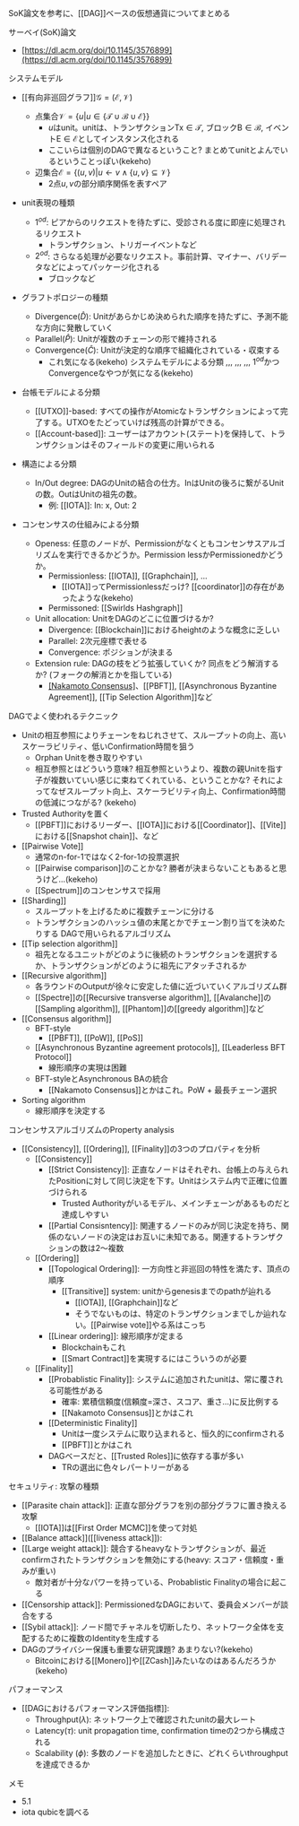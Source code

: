 SoK論文を参考に、[[DAG]]ベースの仮想通貨についてまとめる

サーベイ(SoK)論文
- [https://dl.acm.org/doi/10.1145/3576899](https://dl.acm.org/doi/10.1145/3576899)

システムモデル
- [[有向非巡回グラフ]]$\mathcal{G} = (\mathcal{E}, \mathcal{V})$
	- 点集合$\mathcal{V} = \{ u | u \in \{\mathcal{T} \cup \mathcal{B} \cup \mathcal{E} \}\}$
		- $u$はunit。unitは、トランザクション$\mathsf{Tx} \in \mathcal{T}$, ブロック$\mathsf{B} \in \mathcal{B}$, イベント$\mathsf{E} \in \mathcal{E}$としてインスタンス化される
		- ここいらは個別のDAGで異なるということ? まとめてunitとよんでいるということっぽい(kekeho)
	- 辺集合$\mathcal{E} = \{ (u, v) | u \leftarrow v \land \{u, v\} \subseteq \mathcal{V} \}$
		- 2点$u, v$の部分順序関係を表すペア
- unit表現の種類
	- $1^{od}$: ピアからのリクエストを待たずに、受診される度に即座に処理されるリクエスト
		- トランザクション、トリガーイベントなど
	- $2^{od}$: さらなる処理が必要なリクエスト。事前計算、マイナー、バリデータなどによってパッケージ化される
		- ブロックなど
- グラフトポロジーの種類
	- Divergence($\hat D$): Unitがあらかじめ決められた順序を持たずに、予測不能な方向に発散していく
	- Parallel($\hat P$): Unitが複数のチェーンの形で維持される
	- Convergence($\hat C$): Unitが決定的な順序で組織化されている・収束する
		- これ気になる(kekeho)
システムモデルによる分類
,,,
,,,
,,,
$1^{od}$かつConvergenceなやつが気になる(kekeho)

- 台帳モデルによる分類
	- [[UTXO]]-based: すべての操作がAtomicなトランザクションによって完了する。UTXOをたどっていけば残高の計算ができる。
	- [[Account-based]]: ユーザーはアカウント(ステート)を保持して、トランザクションはそのフィールドの変更に用いられる
- 構造による分類
	- In/Out degree: DAGのUnitの結合の仕方。InはUnitの後ろに繋がるUnitの数。OutはUnitの祖先の数。
		- 例: [[IOTA]]: In: x, Out: 2
- コンセンサスの仕組みによる分類
	- Openess: 任意のノードが、Permissionがなくともコンセンサスアルゴリズムを実行できるかどうか。Permission lessかPermissionedかどうか。
		- Permissionless: [[IOTA]], [[Graphchain]], ... 
			- [[IOTA]]ってPermissionlessだっけ? [[coordinator]]の存在があったような(kekeho)
		- Permissoned: [[Swirlds Hashgraph]]
	- Unit allocation: UnitをDAGのどこに位置づけるか?
		- Divergence: [[Blockchain]]におけるheightのような概念に乏しい
		- Parallel: 2次元座標で表せる
		- Convergence: ポジションが決まる
	- Extension rule: DAGの枝をどう拡張していくか? 同点をどう解消するか? (フォークの解消とかを指している)
		- [[Nakamoto Consensus]](最長木を取る)、[[PBFT]], [[Asynchronous Byzantine Agreement]], [[Tip Selection Algorithm]]など

DAGでよく使われるテクニック
- Unitの相互参照によりチェーンをねじれさせて、スループットの向上、高いスケーラビリティ、低いConfirmation時間を狙う
	- Orphan Unitを巻き取りやすい
	- 相互参照とはどういう意味? 相互参照というより、複数の親Unitを指す子が複数いていい感じに束ねてくれている、ということかな? それによってなぜスループット向上、スケーラビリティ向上、Confirmation時間の低減につながる? (kekeho)
- Trusted Authorityを置く
	- [[PBFT]]におけるリーダー、[[IOTA]]における[[Coordinator]]、[[Vite]]における[[Snapshot chain]]、など
- [[Pairwise Vote]]
	- 通常のn-for-1ではなく2-for-1の投票選択
	- [[Pairwise comparison]]のことかな? 勝者が決まらないこともあると思うけど…(kekeho)
	- [[Spectrum]]のコンセンサスで採用
- [[Sharding]]
	- スループットを上げるために複数チェーンに分ける
	- トランザクションのハッシュ値の末尾とかでチェーン割り当てを決めたりする
DAGで用いられるアルゴリズム
- [[Tip selection algorithm]]
	- 祖先となるユニットがどのように後続のトランザクションを選択するか、トランザクションがどのように祖先にアタッチされるか
- [[Recursive algorithm]]
	- 各ラウンドのOutputが徐々に安定した値に近づいていくアルゴリズム群
	- [[Spectre]]の[[Recursive transverse algorithm]], [[Avalanche]]の[[Sampling algorithm]], [[Phantom]]の[[greedy algorithm]]など
- [[Consensus algorithm]]
	- BFT-style
		- [[PBFT]], [[PoW]], [[PoS]]
	- [[Asynchronous Byzantine agreement protocols]], [[Leaderless BFT Protocol]]
		- 線形順序の実現は困難
	- BFT-styleとAsynchronous BAの統合
		- [[Nakamoto Consensus]]とかはこれ。PoW + 最長チェーン選択
- Sorting algorithm
	- 線形順序を決定する

コンセンサスアルゴリズムのProperty analysis
- [[Consistency]], [[Ordering]], [[Finality]]の3つのプロパティを分析
	- [[Consistency]]
		- [[Strict Consistency]]: 正直なノードはそれぞれ、台帳上の与えられたPositionに対して同じ決定を下す。Unitはシステム内で正確に位置づけられる
			- Trusted Authorityがいるモデル、メインチェーンがあるものだと達成しやすい
		- [[Partial Consisntency]]: 関連するノードのみが同じ決定を持ち、関係のないノードの決定はお互いに未知である。関連するトランザクションの数は2〜複数
	- [[Ordering]]
		- [[Topological Ordering]]: 一方向性と非巡回の特性を満たす、頂点の順序
			- [[Transitive]] system: unitからgenesisまでのpathが辿れる
				- [[IOTA]], [[Graphchain]]など
				- そうでないものは、特定のトランザクションまでしか辿れない。[[Pairwise vote]]やる系はこっち
		- [[Linear ordering]]: 線形順序が定まる
			- Blockchainもこれ
			- [[Smart Contract]]を実現するにはこういうのが必要
	- [[Finality]]
		- [[Probablistic Finality]]: システムに追加されたunitは、常に覆される可能性がある
			- 確率: 累積信頼度(信頼度=深さ、スコア、重さ…)に反比例する
			- [[Nakamoto Consensus]]とかはこれ
		- [[Deterministic Finality]]
			- Unitは一度システムに取り込まれると、恒久的にconfirmされる
			- [[PBFT]]とかはこれ
		- DAGベースだと、[[Trusted Roles]]に依存する事が多い
			- TRの選出に色々レパートリーがある

セキュリティ: 攻撃の種類
- [[Parasite chain attack]]: 正直な部分グラフを別の部分グラフに置き換える攻撃
	- [[IOTA]]は[[First Order MCMC]]を使って対処
- [[Balance attack]]([[liveness attack]]): 
- [[Large weight attack]]: 競合するheavyなトランザクションが、最近confirmされたトランザクションを無効にする(heavy: スコア・信頼度・重みが重い)
	- 敵対者が十分なパワーを持っている、Probablistic Finalityの場合に起こる
- [[Censorship attack]]: PermissionedなDAGにおいて、委員会メンバーが談合をする
- [[Sybil attack]]: ノード間でチャネルを切断したり、ネットワーク全体を支配するために複数のIdentityを生成する
- DAGのプライバシー保護も重要な研究課題? あまりない?(kekeho)
	- Bitcoinにおける[[Monero]]や[[ZCash]]みたいなのはあるんだろうか(kekeho)

パフォーマンス
- [[DAGにおけるパフォーマンス評価指標]]:
	- Throughput($\lambda$): ネットワーク上で確認されたunitの最大レート
	- Latency($\tau$): unit propagation time, confirmation timeの2つから構成される
	- Scalability ($\phi$): 多数のノードを追加したときに、どれくらいthroughputを達成できるか

メモ
- 5.1
- iota qubicを調べる
